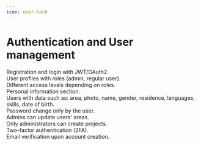 ```yaml
---
icon: user-lock
---
```


# Authentication and User management

Registration and login with JWT/OAuth2.\
User profiles with roles (admin, regular user).\
Different access levels depending on roles.\
Personal information section.\
Users with data such as: area, photo, name, gender, residence, languages, skills, date of birth.\
Password change only by the user.\
Admins can update users' areas.\
Only administrators can create projects.\
Two-factor authentication (2FA).\
Email verification upon account creation.

